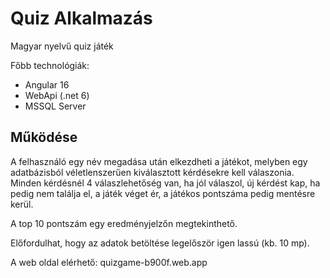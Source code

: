 # Quiz Alkalmazás

Magyar nyelvű quiz játék

Főbb technológiák:
- Angular 16
- WebApi (.net 6)
- MSSQL Server

## Működése

A felhasználó egy név megadása után elkezdheti a játékot, melyben egy adatbázisból véletlenszerűen kiválasztott kérdésekre kell válaszonia. Minden kérdésnél 4 válaszlehetőség van, ha jól válaszol, új kérdést kap, ha pedig nem találja el, a játék véget ér, a játékos pontszáma pedig mentésre kerül.

A top 10 pontszám egy eredményjelzőn megtekinthető.

Előfordulhat, hogy az adatok betöltése legelőször igen lassú (kb. 10 mp).

A web oldal elérhető: quizgame-b900f.web.app

